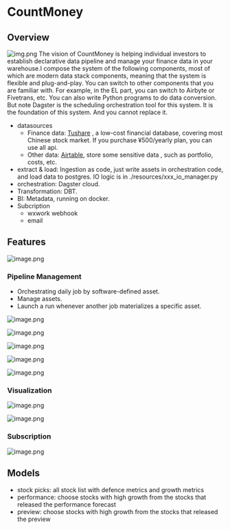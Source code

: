 # CountMoney

## Overview

![img.png](doc/pic/overview.png)
The vision of CountMoney is helping individual investors to establish declarative data pipeline and manage your finance data in your warehouse.I compose the system of the following components, most of which are modern data stack components, meaning that the system is flexible and plug-and-play. You can switch to other components that you are familiar with. For example, in the EL part, you can switch to Airbyte or Fivetrans, etc. You can also write Python programs to do data conversion. But note Dagster is the scheduling orchestration tool for this system. It is the foundation of this system. And you cannot replace it.

* datasources
  * Finance data: [Tushare](https://tushare.pro/document/1) , a low-cost financial database, covering most Chinese stock market. If you purchase ¥500/yearly plan, you can use all api.
  * Other data: [Airtable](https://airtable.com/), store some sensitive data , such as portfolio, costs, etc.
* extract & load: Ingestion as code, just write assets in orchestration code, and load data to postgres. IO logic is in ./resources/xxx_io_manager.py
* orchestration: Dagster cloud.
* Transformation: DBT.
* BI: Metadata, running on docker.
* Subcription
  * wxwork webhook
  * email

## Features

![image.png](doc/pic/GlobalAssetLineage.png)

### Pipeline Management

* Orchestrating daily job by software-defined asset.
* Manage assets.
* Launch a run whenever another job materializes a specific asset.

![image.png](doc/pic/Asset_events.png?t=1674573784793)

![image.png](doc/pic/Asset_plots.png)

![image.png](doc/pic/Asset_definition.png)

![image.png](doc/pic/Asset_lineage.png)

![image.png](doc/pic/Sensor.png)

### Visualization

![image.png](doc/pic/portfolio.png)

![image.png](doc/pic/preview.png)

### Subscription

![image.png](doc/pic/pushing.png)

## Models

* stock picks: all stock list with defence metrics and growth metrics
* performance: choose stocks with high growth from the stocks that released the performance forecast
* preview: choose stocks with high growth from the stocks that released the preview
